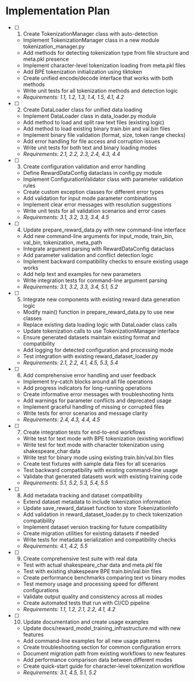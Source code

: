 # Implementation Plan

- [ ] 1. Create TokenizationManager class with auto-detection




  - Implement TokenizationManager class in a new module tokenization_manager.py
  - Add methods for detecting tokenization type from file structure and meta.pkl presence
  - Implement character-level tokenization loading from meta.pkl files
  - Add BPE tokenization initialization using tiktoken
  - Create unified encode/decode interface that works with both methods
  - Write unit tests for all tokenization methods and detection logic
  - _Requirements: 1.1, 1.2, 1.3, 1.4, 1.5, 4.1, 4.2_

- [ ] 2. Create DataLoader class for unified data loading
  - Implement DataLoader class in data_loader.py module
  - Add method to load and split raw text files (existing logic)
  - Add method to load existing binary train.bin and val.bin files
  - Implement binary file validation (format, size, token range checks)
  - Add error handling for file access and corruption issues
  - Write unit tests for both text and binary loading modes
  - _Requirements: 2.1, 2.2, 2.3, 2.4, 4.3, 4.4_

- [ ] 3. Create configuration validation and error handling
  - Define RewardDataConfig dataclass in config.py module
  - Implement ConfigurationValidator class with parameter validation rules
  - Create custom exception classes for different error types
  - Add validation for input mode parameter combinations
  - Implement clear error messages with resolution suggestions
  - Write unit tests for all validation scenarios and error cases
  - _Requirements: 3.1, 3.2, 3.3, 3.4, 4.5_

- [ ] 4. Update prepare_reward_data.py with new command-line interface
  - Add new command-line arguments for input_mode, train_bin, val_bin, tokenization, meta_path
  - Integrate argument parsing with RewardDataConfig dataclass
  - Add parameter validation and conflict detection logic
  - Implement backward compatibility checks to ensure existing usage works
  - Add help text and examples for new parameters
  - Write integration tests for command-line argument parsing
  - _Requirements: 3.1, 3.2, 3.3, 3.4, 5.1, 5.2_

- [ ] 5. Integrate new components with existing reward data generation logic
  - Modify main() function in prepare_reward_data.py to use new classes
  - Replace existing data loading logic with DataLoader class calls
  - Update tokenization calls to use TokenizationManager interface
  - Ensure generated datasets maintain existing format and compatibility
  - Add logging for detected configuration and processing mode
  - Test integration with existing reward_dataset_loader.py
  - _Requirements: 2.1, 2.2, 4.1, 4.5, 5.3, 5.4_

- [ ] 6. Add comprehensive error handling and user feedback
  - Implement try-catch blocks around all file operations
  - Add progress indicators for long-running operations
  - Create informative error messages with troubleshooting hints
  - Add warnings for parameter conflicts and deprecated usage
  - Implement graceful handling of missing or corrupted files
  - Write tests for error scenarios and message clarity
  - _Requirements: 2.4, 4.3, 4.4, 4.5_

- [ ] 7. Create integration tests for end-to-end workflows
  - Write test for text mode with BPE tokenization (existing workflow)
  - Write test for text mode with character tokenization using shakespeare_char data
  - Write test for binary mode using existing train.bin/val.bin files
  - Create test fixtures with sample data files for all scenarios
  - Test backward compatibility with existing command-line usage
  - Validate that generated datasets work with existing training code
  - _Requirements: 5.1, 5.2, 5.3, 5.4, 5.5_

- [ ] 8. Add metadata tracking and dataset compatibility
  - Extend dataset metadata to include tokenization information
  - Update save_reward_dataset function to store TokenizationInfo
  - Add validation in reward_dataset_loader.py to check tokenization compatibility
  - Implement dataset version tracking for future compatibility
  - Create migration utilities for existing datasets if needed
  - Write tests for metadata serialization and compatibility checks
  - _Requirements: 4.1, 4.2, 5.5_

- [ ] 9. Create comprehensive test suite with real data
  - Test with actual shakespeare_char data and meta.pkl file
  - Test with existing shakespeare BPE train.bin/val.bin files
  - Create performance benchmarks comparing text vs binary modes
  - Test memory usage and processing speed for different configurations
  - Validate output quality and consistency across all modes
  - Create automated tests that run with CI/CD pipeline
  - _Requirements: 1.1, 1.2, 2.1, 2.2, 4.1, 4.2_

- [ ] 10. Update documentation and create usage examples
  - Update docs/reward_model_training_infrastructure.md with new features
  - Add command-line examples for all new usage patterns
  - Create troubleshooting section for common configuration errors
  - Document migration path from existing workflows to new features
  - Add performance comparison data between different modes
  - Create quick-start guide for character-level tokenization workflow
  - _Requirements: 3.1, 4.5, 5.1, 5.2_